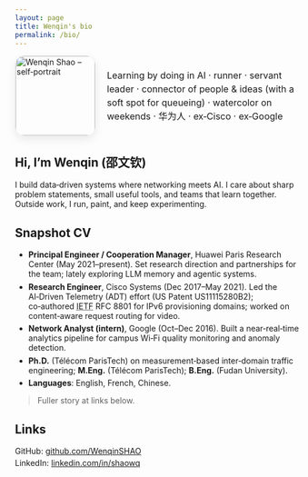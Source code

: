 ```yaml
---
layout: page
title: Wenqin's bio
permalink: /bio/
---
```


<style>
  /* Lightweight polish that plays nicely with Minima */
  .about-hero { display: flex; align-items: center; gap: 1.25rem; margin-bottom: 1.25rem; }
  .about-hero .avatar { width: 140px; height: 140px; border-radius: 16px; object-fit: cover; box-shadow: 0 6px 16px rgba(0,0,0,.08); border: 1px solid rgba(0,0,0,.06); }
  .about-hero .tagline { font-size: 1rem; line-height: 1.5; }
  @media (max-width: 640px) { .about-hero { flex-direction: column; text-align: center; } }
  .link-list { list-style: none; padding-left: 0; }
  .link-list li { margin: .25rem 0; }
  .cv-list li { margin-bottom: .35rem; }
</style>

<div class="about-hero">
  <!-- Update the src to match where you place the image in your repo -->
  <img src="{{ site.baseurl }}/assets/images/id_watercolor.jpeg" alt="Wenqin Shao – self‑portrait" class="avatar">
  <div class="tagline">
    Learning by doing in AI · runner · servant leader · connector of people &amp; ideas (with a soft spot for queueing) · watercolor on weekends · 华为人 · ex‑Cisco · ex‑Google
  </div>
</div>

## Hi, I’m Wenqin (邵文钦)

I build data‑driven systems where networking meets AI. I care about sharp problem statements, small useful tools, and teams that learn together. Outside work, I run, paint, and keep experimenting.

## Snapshot CV
<ul class="cv-list">
  <li><strong>Principal Engineer / Cooperation Manager</strong>, Huawei Paris Research Center (May 2021–present). Set research direction and partnerships for the team; lately exploring LLM memory and agentic systems.</li>
  <li><strong>Research Engineer</strong>, Cisco Systems (Dec 2017–May 2021). Led the AI‑Driven Telemetry (ADT) effort (US Patent US11115280B2); co‑authored <abbr title="Internet Engineering Task Force">IETF</abbr> RFC 8801 for IPv6 provisioning domains; worked on content‑aware request routing for video.</li>
  <li><strong>Network Analyst (intern)</strong>, Google (Oct–Dec 2016). Built a near‑real‑time analytics pipeline for campus Wi‑Fi quality monitoring and anomaly detection.</li>
  <li><strong>Ph.D.</strong> (Télécom ParisTech) on measurement‑based inter‑domain traffic engineering; <strong>M.Eng.</strong> (Télécom ParisTech); <strong>B.Eng.</strong> (Fudan University).</li>
  <li><strong>Languages</strong>: English, French, Chinese.</li>
</ul>

> Fuller story at links below.

## Links
<ul class="link-list">
  <li>GitHub: <a href="https://github.com/WenqinSHAO" rel="me">github.com/WenqinSHAO</a></li>
  <li>LinkedIn: <a href="https://www.linkedin.com/in/shaowq/" rel="me">linkedin.com/in/shaowq</a></li>
</ul>

